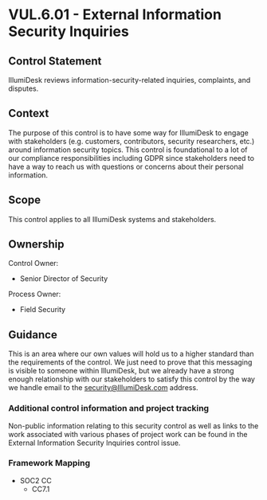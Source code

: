 # VUL.6.01 - External Information Security Inquiries

## Control Statement

IllumiDesk reviews information-security-related inquiries, complaints, and disputes.

## Context

The purpose of this control is to have some way for IllumiDesk to engage with stakeholders \(e.g. customers, contributors, security researchers, etc.\) around information security topics. This control is foundational to a lot of our compliance responsibilities including GDPR since stakeholders need to have a way to reach us with questions or concerns about their personal information.

## Scope

This control applies to all IllumiDesk systems and stakeholders.

## Ownership

Control Owner:

* Senior Director of Security

Process Owner:

* Field Security

## Guidance

This is an area where our own values will hold us to a higher standard than the requirements of the control. We just need to prove that this messaging is visible to someone within IllumiDesk, but we already have a strong enough relationship with our stakeholders to satisfy this control by the way we handle email to the security@IllumiDesk.com address.

### Additional control information and project tracking

Non-public information relating to this security control as well as links to the work associated with various phases of project work can be found in the External Information Security Inquiries control issue.

### Framework Mapping

* SOC2 CC
  * CC7.1

